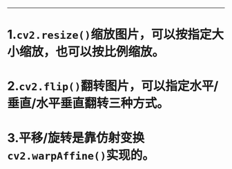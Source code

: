 
---

# 1.`cv2.resize()`缩放图片，可以按指定大小缩放，也可以按比例缩放。
# 2.`cv2.flip()`翻转图片，可以指定水平/垂直/水平垂直翻转三种方式。
# 3.平移/旋转是靠仿射变换`cv2.warpAffine()`实现的。